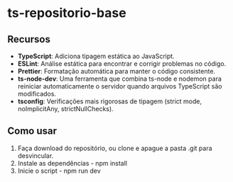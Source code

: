 # **ts-repositorio-base**

## **Recursos**
- **TypeScript**: Adiciona tipagem estática ao JavaScript.
- **ESLint**: Análise estática para encontrar e corrigir problemas no código.
- **Prettier**: Formatação automática para manter o código consistente.
- **ts-node-dev**: Uma ferramenta que combina ts-node e nodemon para reiniciar automaticamente o servidor quando arquivos TypeScript são modificados.
- **tsconfig**: Verificações mais rigorosas de tipagem (strict mode, noImplicitAny, strictNullChecks).


## **Como usar**

1. Faça download do repositório, ou clone e apague a pasta .git para desvincular.
2. Instale as dependências - npm install
3. Inicie o script - npm run dev
